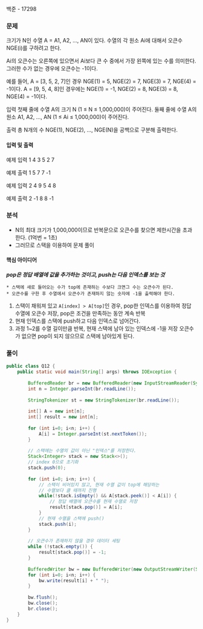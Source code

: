 백준 - 17298

### 문제
크기가 N인 수열 A = A1, A2, ..., AN이 있다.
수열의 각 원소 Ai에 대해서 오큰수 NGE(i)를 구하려고 한다. 
 
Ai의 오큰수는 오른쪽에 있으면서 Ai보다 큰 수 중에서 가장 왼쪽에 있는 수를 의미한다. 
그러한 수가 없는 경우에 오큰수는 -1이다. 
 
 예를 들어, A = [3, 5, 2, 7]인 경우 NGE(1) = 5, NGE(2) = 7, NGE(3) = 7, NGE(4) = -1이다. A = [9, 5, 4, 8]인 경우에는 NGE(1) = -1, NGE(2) = 8, NGE(3) = 8, NGE(4) = -1이다. 
 
입력 
첫째 줄에 수열 A의 크기 N (1 ≤ N ≤ 1,000,000)이 주어진다. 
둘째 줄에 수열 A의 원소 A1, A2, ..., AN (1 ≤ Ai ≤ 1,000,000)이 주어진다. 
 
출력 
총 N개의 수 NGE(1), NGE(2), ..., NGE(N)을 공백으로 구분해 출력한다.

#### 입력 및 출력
예제 입력 1
4
3 5 2 7
 
예제 출력 1
5 7 7 -1
 
예제 입력 2
4
9 5 4 8
 
예제 출력 2
-1 8 8 -1

### 분석

* N의 최대 크기가 1,000,000이므로 반복문으로 오큰수를 찾으면 제한시간을 초과한다. (1억번 = 1초)
* 그러므로 스택을 이용하여 문제 풀이
#### 핵심 아이디어

***pop은 정답 배열에 값을 추가하는 것이고, push는 다음 인덱스를 보는 것***

```
* 스택에 새로 들어오는 수가 top에 존재하는 수보다 크면그 수는 오큰수가 된다.
* 오큰수를 구한 후 수열에서 오큰수가 존재하지 않는 숫자에 -1을 출력해야 한다.
```

1. 스택이 채워져 있고 `A[index] > A[top]`인 경우, pop한 인덱스를 이용하여 정답 수열에 오큰수 저장, pop은 조건을 만족하는 동안 계속 반복
3. 현재 인덱스를 스택에 push하고 다음 인덱스로 넘어간다.
4. 과정 1~2를 수열 길이만큼 반복, 현재 스택에 남아 있는 인덱스에 -1을 저장
		오큰수가 없으면 pop이 되지 않으므로 스택에 남아있게 된다.


### 풀이
```java
public class Q12 {  
    public static void main(String[] args) throws IOException {  
  
        BufferedReader br = new BufferedReader(new InputStreamReader(System.in));  
        int n = Integer.parseInt(br.readLine());  
  
        StringTokenizer st = new StringTokenizer(br.readLine());  
  
        int[] A = new int[n];  
        int[] result = new int[n];  
  
        for (int i=0; i<n; i++) {  
            A[i] = Integer.parseInt(st.nextToken());  
        }  
  
        // 스택에는 수열의 값이 아닌 "인덱스"를 저장한다.  
        Stack<Integer> stack = new Stack<>();  
        // index 0으로 초기화  
        stack.push(0);  
  
        for (int i=0; i<n; i++) {  
            // 스택이 비어있지 않고, 현재 수열 값이 top에 해당하는 
            // 수열보다 클 때까지 진행
            while(!stack.isEmpty() && A[stack.peek()] < A[i]) {  
                // 정답 배열에 오큰수를 현재 수열로 저장  
                result[stack.pop()] = A[i];  
            }  
            // 현재 수열을 스택에 push()            
            stack.push(i);  
        }  
  
        // 오큰수가 존재하지 않을 경우 데이터 세팅
        while (!stack.empty()) {  
            result[stack.pop()] = -1;  
        }  
  
        BufferedWriter bw = new BufferedWriter(new OutputStreamWriter(System.out));  
        for (int i=0; i<n; i++) {  
            bw.write(result[i] + " ");  
        }  
  
        bw.flush();  
        bw.close();  
        br.close();  
    }  
}
```
